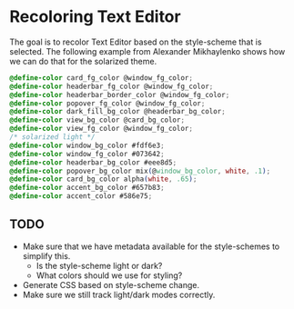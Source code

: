 # Recoloring Text Editor

The goal is to recolor Text Editor based on the style-scheme that is selected.
The following example from Alexander Mikhaylenko shows how we can do that for the solarized theme.

```css
@define-color card_fg_color @window_fg_color;
@define-color headerbar_fg_color @window_fg_color;
@define-color headerbar_border_color @window_fg_color;
@define-color popover_fg_color @window_fg_color;
@define-color dark_fill_bg_color @headerbar_bg_color;
@define-color view_bg_color @card_bg_color;
@define-color view_fg_color @window_fg_color;
/* solarized light */
@define-color window_bg_color #fdf6e3;
@define-color window_fg_color #073642;
@define-color headerbar_bg_color #eee8d5;
@define-color popover_bg_color mix(@window_bg_color, white, .1);
@define-color card_bg_color alpha(white, .65);
@define-color accent_bg_color #657b83;
@define-color accent_color #586e75;
```
## TODO

 * Make sure that we have metadata available for the style-schemes to simplify this.
   * Is the style-scheme light or dark?
   * What colors should we use for styling?
 * Generate CSS based on style-scheme change.
 * Make sure we still track light/dark modes correctly.

